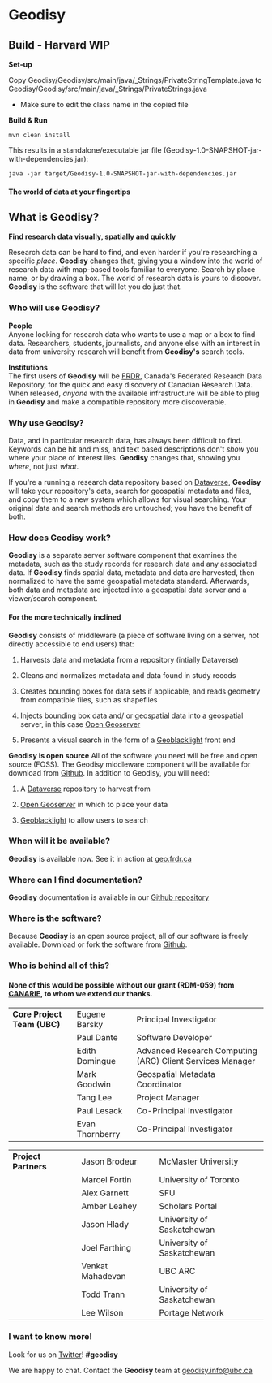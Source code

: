 # Geodisy

## Build - Harvard WIP

**Set-up**

Copy Geodisy/Geodisy/src/main/java/_Strings/PrivateStringTemplate.java to Geodisy/Geodisy/src/main/java/_Strings/PrivateStrings.java
* Make sure to edit the class name in the copied file

**Build & Run**

```
mvn clean install
```

This results in a standalone/executable jar file (Geodisy-1.0-SNAPSHOT-jar-with-dependencies.jar):
```
java -jar target/Geodisy-1.0-SNAPSHOT-jar-with-dependencies.jar
```



#### The world of data at your fingertips

## What is Geodisy?
**Find research data visually, spatially and quickly**

Research data can be hard to find, and even harder if you're researching a specific *place*. **Geodisy** changes that, giving you a window into the world of research data with map-based tools familiar to everyone. Search by place name, or by drawing a box. The world of research data is yours to discover. **Geodisy** is the software that will let you do just that.

### Who will use Geodisy?
**People**  
Anyone looking for research data who wants to use a map or a box to find data. Researchers, students, journalists, and anyone else with an interest in data from university research will benefit from **Geodisy's** search tools.

**Institutions**  
The first users of **Geodisy** will be [FRDR](https://www.frdr.ca/repo/), Canada's Federated Research Data Repository, for the quick and easy discovery of Canadian Research Data. When released, *anyone* with the available infrastructure will be able to plug in **Geodisy** and make a compatible repository more discoverable.

### Why use Geodisy?
Data, and in particular research data, has always been difficult to find. Keywords can be hit and miss, and text based descriptions don't *show* you where your place of interest lies. **Geodisy** changes that, showing you *where*, not just *what*.

If you're a running a research data repository based on [Dataverse](https://dataverse.org), **Geodisy** will take your repository's data, search for geospatial metadata and files, and copy them to a new system which allows for visual searching. Your original data and search methods are untouched; you have the benefit of both.


### How does Geodisy work?
**Geodisy** is a separate server software component that examines the metadata, such as the study records for research data and any associated data. If **Geodisy** finds spatial data, metadata and data are harvested, then normalized to have the same geospatial metadata standard. Afterwards, both data and metadata are injected into a geospatial data server and a viewer/search component.

#### For the more technically inclined

**Geodisy** consists of middleware (a piece of software living on a server, not directly accessible to end users) that:

1. Harvests data and metadata from a repository (intially Dataverse)

2. Cleans and normalizes metadata and data found in study recods

3. Creates bounding boxes for data sets if applicable, and reads geometry from compatible files, such as shapefiles

4. Injects bounding box data and/ or geospatial data into a geospatial server, in this case [Open Geoserver](http://geoserver.org/)

5. Presents a visual search in the form of a [Geoblacklight](https://geoblacklight.org) front end

**Geodisy is open source**
All of the software you need will be free and open source (FOSS). The Geodisy middleware component will be available for download from [Github](https://github.com). In addition to Geodisy, you will need:

1. A [Dataverse](https://dataverse.org) repository to harvest from

2. [Open Geoserver](http://geoserver.org/) in which to place your data

3. [Geoblacklight](https://geoblacklight.org) to allow users to search

### When will it be available?
**Geodisy** is available now. See it in action at [geo.frdr.ca](https://geo.frdr.ca)

### Where can I find documentation?
**Geodisy** documentation is available in our [Github repository](https://github.com/ubc-library/geodisy/blob/master/Documentation/index.md)

### Where is the software?
Because **Geodisy** is an open source project, all of our software is freely available. Download or fork the software from [Github](https://github.com/ubc-library/geodisy/).

### Who is behind all of this?

#### None of this would be possible without our grant (RDM-059) from [CANARIE](https://www.canarie.ca/), to whom we extend our thanks.

|   |   |   |
|---|---|---|
|**Core Project Team (UBC)**| Eugene Barsky | Principal Investigator |
||Paul Dante | Software Developer |
||Edith Domingue| Advanced Research Computing (ARC) Client Services Manager|
||Mark Goodwin | Geospatial Metadata Coordinator|
||Tang Lee | Project Manager|
||Paul Lesack | Co-Principal Investigator|
||Evan Thornberry | Co-Principal Investigator|

|   |   |   |
|---|---|---|
|**Project Partners**|Jason Brodeur | McMaster University|
||Marcel Fortin | University of Toronto|
||Alex Garnett | SFU |
||Amber Leahey | Scholars Portal|
||Jason Hlady | University of Saskatchewan|
||Joel Farthing	| University of Saskatchewan|
||Venkat Mahadevan | UBC ARC|
||Todd Trann | University of Saskatchewan|
||Lee Wilson | Portage Network|


### I want to know more!
Look for us on [Twitter](https://twitter.com)! **#geodisy**

We are happy to chat. Contact the **Geodisy** team at [geodisy.info@ubc.ca](https://researchdata.library.ubc.ca)
